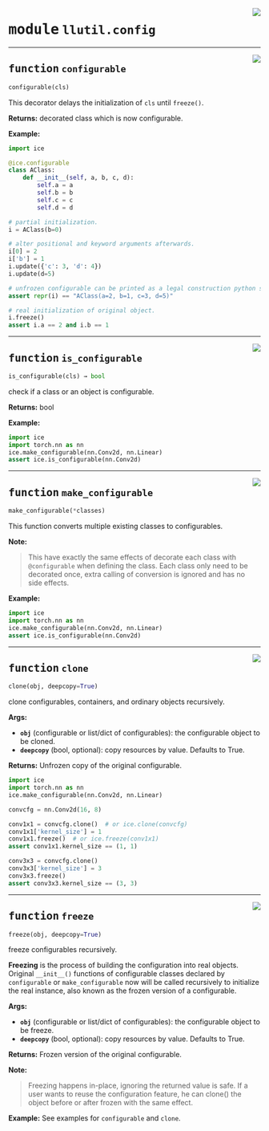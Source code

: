 <!-- markdownlint-disable -->

<a href="https://github.com/tjyuyao/ice-learn/blob/main/ice/llutil/config.py#L0"><img align="right" style="float:right;" src="https://img.shields.io/badge/-source-cccccc?style=flat-square"></a>

# <kbd>module</kbd> `llutil.config`







---

<a href="https://github.com/tjyuyao/ice-learn/blob/main/ice/llutil/config.py#L6"><img align="right" style="float:right;" src="https://img.shields.io/badge/-source-cccccc?style=flat-square"></a>

## <kbd>function</kbd> `configurable`

```python
configurable(cls)
```

This decorator delays the initialization of ``cls`` until ``freeze()``. 



**Returns:**
  decorated class which is now configurable. 



**Example:**
 

```python
import ice

@ice.configurable
class AClass:
    def __init__(self, a, b, c, d):
        self.a = a
        self.b = b
        self.c = c
        self.d = d

# partial initialization.
i = AClass(b=0)

# alter positional and keyword arguments afterwards.
i[0] = 2
i['b'] = 1
i.update({'c': 3, 'd': 4})
i.update(d=5)

# unfrozen configurable can be printed as a legal construction python statement.
assert repr(i) == "AClass(a=2, b=1, c=3, d=5)"

# real initialization of original object.
i.freeze()
assert i.a == 2 and i.b == 1
```
 


---

<a href="https://github.com/tjyuyao/ice-learn/blob/main/ice/llutil/config.py#L105"><img align="right" style="float:right;" src="https://img.shields.io/badge/-source-cccccc?style=flat-square"></a>

## <kbd>function</kbd> `is_configurable`

```python
is_configurable(cls) → bool
```

check if a class or an object is configurable.  



**Returns:**
  bool 



**Example:**
 

```python
import ice
import torch.nn as nn
ice.make_configurable(nn.Conv2d, nn.Linear)
assert ice.is_configurable(nn.Conv2d)
```
 


---

<a href="https://github.com/tjyuyao/ice-learn/blob/main/ice/llutil/config.py#L122"><img align="right" style="float:right;" src="https://img.shields.io/badge/-source-cccccc?style=flat-square"></a>

## <kbd>function</kbd> `make_configurable`

```python
make_configurable(*classes)
```

This function converts multiple existing classes to configurables. 



**Note:**

> This have exactly the same effects of decorate each class with `@configurable` when defining the class. Each class only need to be decorated once, extra calling of conversion is ignored and has no side effects. 
>

**Example:**
 

```python
import ice
import torch.nn as nn
ice.make_configurable(nn.Conv2d, nn.Linear)
assert ice.is_configurable(nn.Conv2d)
```
 


---

<a href="https://github.com/tjyuyao/ice-learn/blob/main/ice/llutil/config.py#L141"><img align="right" style="float:right;" src="https://img.shields.io/badge/-source-cccccc?style=flat-square"></a>

## <kbd>function</kbd> `clone`

```python
clone(obj, deepcopy=True)
```

clone configurables, containers, and ordinary objects recursively. 



**Args:**
 
 - <b>`obj`</b> (configurable or list/dict of configurables):  the configurable object to be cloned. 
 - <b>`deepcopy`</b> (bool, optional):  copy resources by value. Defaults to True. 



**Returns:**
 Unfrozen copy of the original configurable. 

```python
import ice
import torch.nn as nn
ice.make_configurable(nn.Conv2d, nn.Linear)

convcfg = nn.Conv2d(16, 8)

conv1x1 = convcfg.clone()  # or ice.clone(convcfg)
conv1x1['kernel_size'] = 1
conv1x1.freeze()  # or ice.freeze(conv1x1)
assert conv1x1.kernel_size == (1, 1)

conv3x3 = convcfg.clone()
conv3x3['kernel_size'] = 3
conv3x3.freeze()
assert conv3x3.kernel_size == (3, 3)
```
 


---

<a href="https://github.com/tjyuyao/ice-learn/blob/main/ice/llutil/config.py#L184"><img align="right" style="float:right;" src="https://img.shields.io/badge/-source-cccccc?style=flat-square"></a>

## <kbd>function</kbd> `freeze`

```python
freeze(obj, deepcopy=True)
```

freeze configurables recursively. 

**Freezing** is the process of building the configuration into real objects. Original `__init__()` functions of configurable classes declared by ``configurable`` or ``make_configurable`` now will be called recursively to initialize the real instance, also known as the frozen version of a configurable. 



**Args:**
 
 - <b>`obj`</b> (configurable or list/dict of configurables):  the configurable object to be freeze. 
 - <b>`deepcopy`</b> (bool, optional):  copy resources by value. Defaults to True. 



**Returns:**
 Frozen version of the original configurable. 



**Note:**

> Freezing happens in-place, ignoring the returned value is safe. If a user wants to reuse the configuration feature, he can clone() the object before or after frozen with the same effect. 
>

**Example:**
 See examples for ``configurable`` and ``clone``.  





